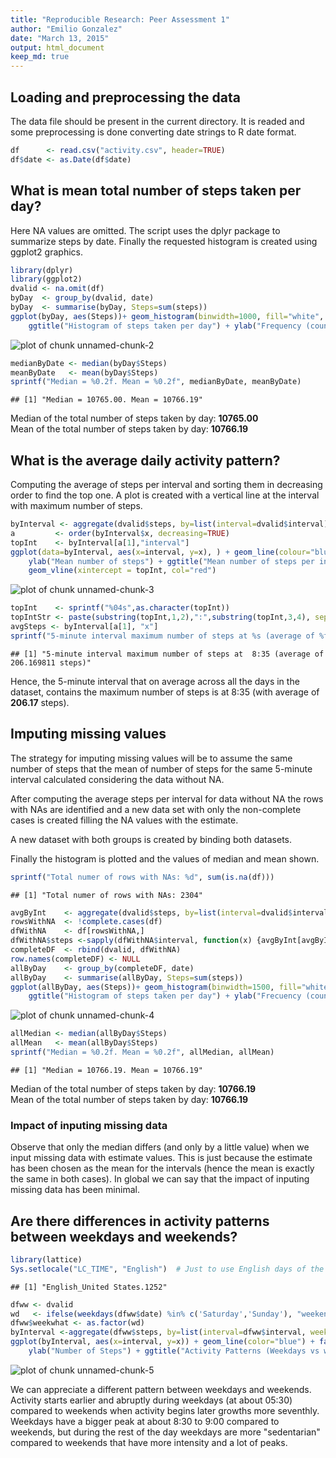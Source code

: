 ```yaml
---
title: "Reproducible Research: Peer Assessment 1"
author: "Emilio Gonzalez"
date: "March 13, 2015"
output: html_document
keep_md: true
---
```



## Loading and preprocessing the data
The data file should be present in the current directory. It is readed and some preprocessing is done converting date strings to R date format.

```r
df      <- read.csv("activity.csv", header=TRUE)
df$date <- as.Date(df$date)
```
## What is mean total number of steps taken per day?
Here NA values are omitted. The script uses the dplyr package to summarize steps by date.
Finally the requested histogram is created using ggplot2 graphics.


```r
library(dplyr)
library(ggplot2)
dvalid <- na.omit(df)
byDay  <- group_by(dvalid, date)
byDay  <- summarise(byDay, Steps=sum(steps))
ggplot(byDay, aes(Steps))+ geom_histogram(binwidth=1000, fill="white", colour="black") +
    ggtitle("Histogram of steps taken per day") + ylab("Frequency (count)")
```

![plot of chunk unnamed-chunk-2](figure/unnamed-chunk-2-1.png) 

```r
medianByDate <- median(byDay$Steps)
meanByDate   <- mean(byDay$Steps)
sprintf("Median = %0.2f. Mean = %0.2f", medianByDate, meanByDate)
```

```
## [1] "Median = 10765.00. Mean = 10766.19"
```
Median of the total number of steps taken by day: **10765.00**    
Mean of the total number of steps taken by day: **10766.19** 

## What is the average daily activity pattern?
Computing the average of steps per interval and sorting them in decreasing order to find the top one. A plot is created with a vertical line at the interval with maximum number of steps.

```r
byInterval <- aggregate(dvalid$steps, by=list(interval=dvalid$interval), FUN=mean)
a         <- order(byInterval$x, decreasing=TRUE)
topInt    <- byInterval[a[1],"interval"]
ggplot(data=byInterval, aes(x=interval, y=x), ) + geom_line(colour="blue") + 
    ylab("Mean number of steps") + ggtitle("Mean number of steps per interval (across all days)") +
    geom_vline(xintercept = topInt, col="red")
```

![plot of chunk unnamed-chunk-3](figure/unnamed-chunk-3-1.png) 

```r
topInt    <- sprintf("%04s",as.character(topInt))
topIntStr <- paste(substring(topInt,1,2),":",substring(topInt,3,4), sep="")
avgSteps <- byInterval[a[1], "x"]
sprintf("5-minute interval maximum number of steps at %s (average of %f steps)", topIntStr, avgSteps)
```

```
## [1] "5-minute interval maximum number of steps at  8:35 (average of 206.169811 steps)"
```
Hence, the 5-minute interval that on average across all the days in the dataset, contains the maximum number of steps is at  8:35 (with average of **206.17** steps).

## Imputing missing values

The strategy for imputing missing values will be to assume the same number of steps that the mean of number of steps for the same 5-minute interval calculated considering the data without NA.

After computing the average steps per interval for data without NA the rows with NAs are identified and a new data set with only the non-complete cases is created filling the NA values with the estimate. 

A new dataset with both groups is created by binding both datasets.

Finally the histogram is plotted and the values of median and mean shown.


```r
sprintf("Total numer of rows with NAs: %d", sum(is.na(df)))
```

```
## [1] "Total numer of rows with NAs: 2304"
```

```r
avgByInt    <- aggregate(dvalid$steps, by=list(interval=dvalid$interval), FUN=mean)
rowsWithNA  <- !complete.cases(df)
dfWithNA    <- df[rowsWithNA,]
dfWithNA$steps <-sapply(dfWithNA$interval, function(x) {avgByInt[avgByInt$interval==x,"x"]})
completeDF  <- rbind(dvalid, dfWithNA)
row.names(completeDF) <- NULL
allByDay    <- group_by(completeDF, date)
allByDay    <- summarise(allByDay, Steps=sum(steps))
ggplot(allByDay, aes(Steps))+ geom_histogram(binwidth=1500, fill="white", colour="black") +
    ggtitle("Histogram of steps taken per day") + ylab("Frecuency (count)") 
```

![plot of chunk unnamed-chunk-4](figure/unnamed-chunk-4-1.png) 

```r
allMedian <- median(allByDay$Steps)
allMean   <- mean(allByDay$Steps)
sprintf("Median = %0.2f. Mean = %0.2f", allMedian, allMean)
```

```
## [1] "Median = 10766.19. Mean = 10766.19"
```
Median of the total number of steps taken by day: **10766.19**   
Mean of the total number of steps taken by day: **10766.19** 

### Impact of inputing missing data
Observe that only the median differs (and only by a little value) when we input missing data with estimate values.
This is just because the estimate has been chosen as the mean for the intervals (hence the mean is exactly the same in both cases). In global we can say that the impact of inputing missing data has been minimal.


## Are there differences in activity patterns between weekdays and weekends?


```r
library(lattice)
Sys.setlocale("LC_TIME", "English")  # Just to use English days of the week
```

```
## [1] "English_United States.1252"
```

```r
dfww <- dvalid
wd   <- ifelse(weekdays(dfww$date) %in% c('Saturday','Sunday'), "weekend", "weekday" )
dfww$weekwhat <- as.factor(wd)
byInterval <-aggregate(dfww$steps, by=list(interval=dfww$interval, weekwhat=dfww$weekwhat), FUN=mean)
ggplot(byInterval, aes(x=interval, y=x)) + geom_line(color="blue") + facet_grid(weekwhat~.) +
    ylab("Number of Steps") + ggtitle("Activity Patterns (Weekdays vs weekend)")
```

![plot of chunk unnamed-chunk-5](figure/unnamed-chunk-5-1.png) 

We can appreciate a different pattern between weekdays and weekends.  
Activity starts earlier and abruptly during weekdays (at about 05:30) compared to weekends when activity begins later growths more seventhly. Weekdays have a bigger peak at about 8:30 to 9:00 compared to weekends, but during the rest of the day weekdays are more "sedentarian" compared to weekends that have more intensity and a lot of peaks. 

